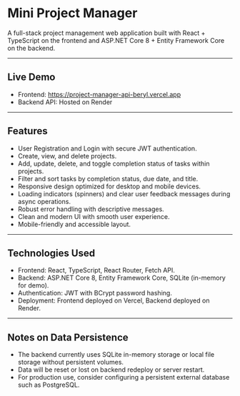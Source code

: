 # **Mini Project Manager**

A full-stack project management web application built with React + TypeScript on the frontend and ASP.NET Core 8 + Entity Framework Core on the backend.

---

## **Live Demo**

- Frontend: https://project-manager-api-beryl.vercel.app  
- Backend API: Hosted on Render

---

## **Features**

- User Registration and Login with secure JWT authentication.
- Create, view, and delete projects.
- Add, update, delete, and toggle completion status of tasks within projects.
- Filter and sort tasks by completion status, due date, and title.
- Responsive design optimized for desktop and mobile devices.
- Loading indicators (spinners) and clear user feedback messages during async operations.
- Robust error handling with descriptive messages.
- Clean and modern UI with smooth user experience.
- Mobile-friendly and accessible layout.

---

## **Technologies Used**

- Frontend: React, TypeScript, React Router, Fetch API.
- Backend: ASP.NET Core 8, Entity Framework Core, SQLite (in-memory for demo).
- Authentication: JWT with BCrypt password hashing.
- Deployment: Frontend deployed on Vercel, Backend deployed on Render.

---

## **Notes on Data Persistence**

- The backend currently uses SQLite in-memory storage or local file storage without persistent volumes.
- Data will be reset or lost on backend redeploy or server restart.
- For production use, consider configuring a persistent external database such as PostgreSQL.
